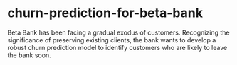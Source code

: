 # churn-prediction-for-beta-bank
Beta Bank has been facing a gradual exodus of customers. Recognizing the significance of preserving existing clients, the bank wants to develop a robust churn prediction model to identify customers who are likely to leave the bank soon.

